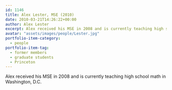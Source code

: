 ```yaml
---
id: 1146
title: Alex Lester, MSE (2010)
date: 2010-03-21T14:26:22+00:00
author: Alex Lester
excerpt: Alex received his MSE in 2008 and is currently teaching high school math in Washington, D.C.
avatar: "assets/images/people/Lester.jpg"
portfolio-item-category:
  - people
portfolio-item-tag:
  - former members
  - graduate students
  - Princeton
---
```


Alex received his MSE in 2008 and is currently teaching high school math in Washington, D.C.